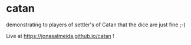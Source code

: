 # catan
demonstrating to players of settler's of Catan that the dice are just fine ;-)

Live at https://jonasalmeida.github.io/catan !
